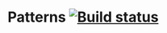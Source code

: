 # Patterns [![Build status](https://ci.appveyor.com/api/projects/status/4ost7y3f0v8vndu4/branch/master?svg=true)](https://ci.appveyor.com/project/Tatachel74/patterns/branch/master)
